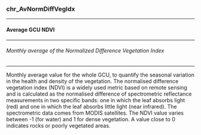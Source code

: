 ### chr_AvNormDiffVegIdx



------
#### Average GCU NDVI



------
###### Monthly average of the Normalized Difference Vegetation Index



------
Monthly average value for the whole GCU, to quantify the seasonal variation in the health and density of the vegetation. The normalised difference vegetation index (NDVI) is a widely used metric based on remote sensing and is calculated as the normalised difference of spectrometric reflectance measurements in two specific bands: one in which the leaf absorbs light (red) and one in which the leaf absorbs little light (near infrared). The spectrometric data comes from MODIS satellites. The NDVI value varies between -1 (for water) and 1 for dense vegetation. A value close to 0 indicates rocks or poorly vegetated areas.